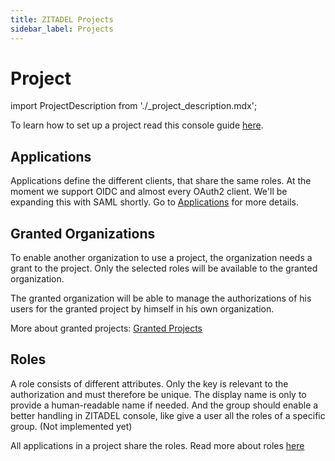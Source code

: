```yaml
---
title: ZITADEL Projects
sidebar_label: Projects
---
```


# Project

import ProjectDescription from './\_project_description.mdx';

<ProjectDescription name="ProjectDescription" />

To learn how to set up a project read this console guide [here](../../guides/manage/console/projects.mdx).

## Applications

Applications define the different clients, that share the same roles.
At the moment we support OIDC and almost every OAuth2 client. We'll be expanding this with SAML shortly.
Go to [Applications](./applications) for more details.

## Granted Organizations

To enable another organization to use a project, the organization needs a grant to the project.
Only the selected roles will be available to the granted organization.

The granted organization will be able to manage the authorizations of his users for the granted project by himself in his own organization.

More about granted projects: [Granted Projects](./granted_projects)

## Roles

A role consists of different attributes. Only the key is relevant to the authorization and must therefore be unique.
The display name is only to provide a human-readable name if needed.
And the group should enable a better handling in ZITADEL console, like give a user all the roles of a specific group. (Not implemented yet)

All applications in a project share the roles. Read more about roles [here](../../guides/manage/console/roles)
